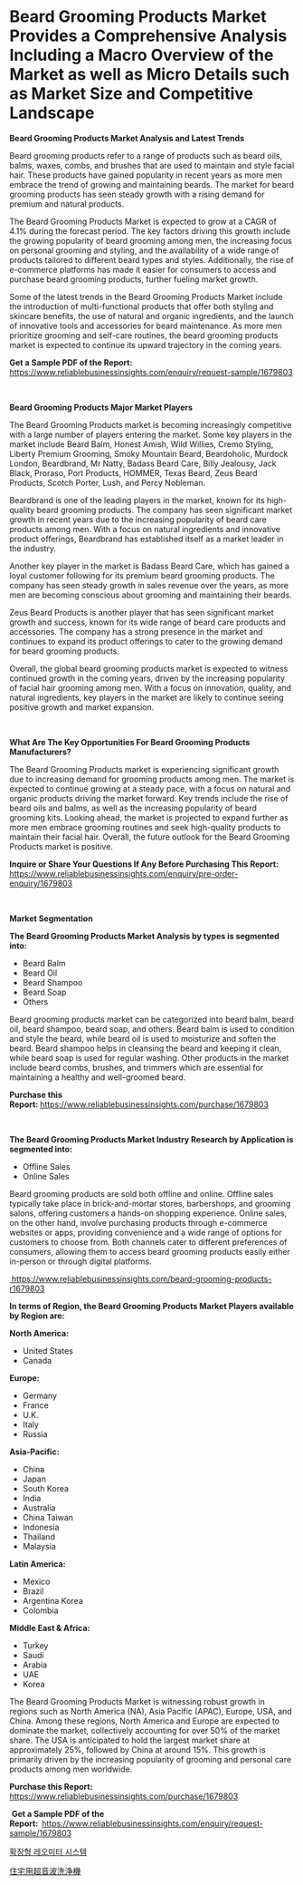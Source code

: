 <p><h1>Beard Grooming Products Market Provides a Comprehensive Analysis Including a Macro Overview of the Market as well as Micro Details such as Market Size and Competitive Landscape</h1></p><p><strong>Beard Grooming Products Market Analysis and Latest Trends</strong></p>
<p><p>Beard grooming products refer to a range of products such as beard oils, balms, waxes, combs, and brushes that are used to maintain and style facial hair. These products have gained popularity in recent years as more men embrace the trend of growing and maintaining beards. The market for beard grooming products has seen steady growth with a rising demand for premium and natural products.</p><p>The Beard Grooming Products Market is expected to grow at a CAGR of 4.1% during the forecast period. The key factors driving this growth include the growing popularity of beard grooming among men, the increasing focus on personal grooming and styling, and the availability of a wide range of products tailored to different beard types and styles. Additionally, the rise of e-commerce platforms has made it easier for consumers to access and purchase beard grooming products, further fueling market growth.</p><p>Some of the latest trends in the Beard Grooming Products Market include the introduction of multi-functional products that offer both styling and skincare benefits, the use of natural and organic ingredients, and the launch of innovative tools and accessories for beard maintenance. As more men prioritize grooming and self-care routines, the beard grooming products market is expected to continue its upward trajectory in the coming years.</p></p>
<p><strong>Get a Sample PDF of the Report:&nbsp;</strong> <a href="https://www.reliablebusinessinsights.com/enquiry/request-sample/1679803">https://www.reliablebusinessinsights.com/enquiry/request-sample/1679803</a></p>
<p>&nbsp;</p>
<p><strong>Beard Grooming Products Major Market Players</strong></p>
<p><p>The Beard Grooming Products market is becoming increasingly competitive with a large number of players entering the market. Some key players in the market include Beard Balm, Honest Amish, Wild Willies, Cremo Styling, Liberty Premium Grooming, Smoky Mountain Beard, Beardoholic, Murdock London, Beardbrand, Mr Natty, Badass Beard Care, Billy Jealousy, Jack Black, Proraso, Port Products, HOMMER, Texas Beard, Zeus Beard Products, Scotch Porter, Lush, and Percy Nobleman.</p><p>Beardbrand is one of the leading players in the market, known for its high-quality beard grooming products. The company has seen significant market growth in recent years due to the increasing popularity of beard care products among men. With a focus on natural ingredients and innovative product offerings, Beardbrand has established itself as a market leader in the industry.</p><p>Another key player in the market is Badass Beard Care, which has gained a loyal customer following for its premium beard grooming products. The company has seen steady growth in sales revenue over the years, as more men are becoming conscious about grooming and maintaining their beards.</p><p>Zeus Beard Products is another player that has seen significant market growth and success, known for its wide range of beard care products and accessories. The company has a strong presence in the market and continues to expand its product offerings to cater to the growing demand for beard grooming products.</p><p>Overall, the global beard grooming products market is expected to witness continued growth in the coming years, driven by the increasing popularity of facial hair grooming among men. With a focus on innovation, quality, and natural ingredients, key players in the market are likely to continue seeing positive growth and market expansion.</p></p>
<p>&nbsp;</p>
<p><strong>What Are The Key Opportunities For Beard Grooming Products Manufacturers?</strong></p>
<p><p>The Beard Grooming Products market is experiencing significant growth due to increasing demand for grooming products among men. The market is expected to continue growing at a steady pace, with a focus on natural and organic products driving the market forward. Key trends include the rise of beard oils and balms, as well as the increasing popularity of beard grooming kits. Looking ahead, the market is projected to expand further as more men embrace grooming routines and seek high-quality products to maintain their facial hair. Overall, the future outlook for the Beard Grooming Products market is positive.</p></p>
<p><strong>Inquire or Share Your Questions If Any Before Purchasing This Report:</strong> <a href="https://www.reliablebusinessinsights.com/enquiry/pre-order-enquiry/1679803">https://www.reliablebusinessinsights.com/enquiry/pre-order-enquiry/1679803</a></p>
<p>&nbsp;</p>
<p><strong>Market Segmentation</strong></p>
<p><strong>The Beard Grooming Products Market Analysis by types is segmented into:</strong></p>
<p><ul><li>Beard Balm</li><li>Beard Oil</li><li>Beard Shampoo</li><li>Beard Soap</li><li>Others</li></ul></p>
<p><p>Beard grooming products market can be categorized into beard balm, beard oil, beard shampoo, beard soap, and others. Beard balm is used to condition and style the beard, while beard oil is used to moisturize and soften the beard. Beard shampoo helps in cleansing the beard and keeping it clean, while beard soap is used for regular washing. Other products in the market include beard combs, brushes, and trimmers which are essential for maintaining a healthy and well-groomed beard.</p></p>
<p><strong>Purchase this Report:&nbsp;</strong><a href="https://www.reliablebusinessinsights.com/purchase/1679803">https://www.reliablebusinessinsights.com/purchase/1679803</a></p>
<p>&nbsp;</p>
<p><strong>The Beard Grooming Products Market Industry Research by Application is segmented into:</strong></p>
<p><ul><li>Offline Sales</li><li>Online Sales</li></ul></p>
<p><p>Beard grooming products are sold both offline and online. Offline sales typically take place in brick-and-mortar stores, barbershops, and grooming salons, offering customers a hands-on shopping experience. Online sales, on the other hand, involve purchasing products through e-commerce websites or apps, providing convenience and a wide range of options for customers to choose from. Both channels cater to different preferences of consumers, allowing them to access beard grooming products easily either in-person or through digital platforms.</p></p>
<p><a href="https://www.reliablebusinessinsights.com/beard-grooming-products-r1679803">&nbsp;https://www.reliablebusinessinsights.com/beard-grooming-products-r1679803</a></p>
<p><strong>In terms of Region, the Beard Grooming Products Market Players available by Region are:</strong></p>
<p>
    <p> <strong> North America: </strong>
        <ul>
            <li>United States</li>
            <li>Canada</li>
        </ul>
        </p> 
    <p> <strong> Europe: </strong>
        <ul>
            <li>Germany</li>
            <li>France</li>
            <li>U.K.</li>
            <li>Italy</li>
            <li>Russia</li>
        </ul>
        </p> 
    <p> <strong> Asia-Pacific: </strong>
        <ul>
            <li>China</li>
            <li>Japan</li>
            <li>South Korea</li>
            <li>India</li>
            <li>Australia</li>
            <li>China Taiwan</li>
            <li>Indonesia</li>
            <li>Thailand</li>
            <li>Malaysia</li>
        </ul>
        </p> 
    <p> <strong> Latin America: </strong>
        <ul>
            <li>Mexico</li>
            <li>Brazil</li>
            <li>Argentina Korea</li>
            <li>Colombia</li>
        </ul>
        </p> 
    <p> <strong> Middle East & Africa: </strong>
        <ul>
            <li>Turkey</li>
            <li>Saudi</li>
            <li>Arabia</li>
            <li>UAE</li>
            <li>Korea</li>
        </ul>
    </p>
    </p>
<p><p>The Beard Grooming Products Market is witnessing robust growth in regions such as North America (NA), Asia Pacific (APAC), Europe, USA, and China. Among these regions, North America and Europe are expected to dominate the market, collectively accounting for over 50% of the market share. The USA is anticipated to hold the largest market share at approximately 25%, followed by China at around 15%. This growth is primarily driven by the increasing popularity of grooming and personal care products among men worldwide.</p></p>
<p><strong>Purchase this Report: </strong><a href="https://www.reliablebusinessinsights.com/purchase/1679803">https://www.reliablebusinessinsights.com/purchase/1679803</a></p>
<p>&nbsp;<strong>Get a Sample PDF of the Report:&nbsp;&nbsp;</strong><a href="https://www.reliablebusinessinsights.com/enquiry/request-sample/1679803">https://www.reliablebusinessinsights.com/enquiry/request-sample/1679803</a></p>
<p><strong></strong></p>
<p><p><a href="https://medium.com/@rowedrowe/%ED%99%95%EC%9E%A5-%EB%A0%88%EC%98%A4%EB%A9%94%ED%84%B0-%EC%8B%9C%EC%8A%A4%ED%85%9C-%EC%8B%9C%EC%9E%A5-%EC%97%AD%ED%95%99-%EB%B0%8F-%EC%84%B1%EC%9E%A5-%EB%8F%99%EB%A0%A5%EC%9D%84-%EB%B6%84%EC%84%9D%ED%95%98%EA%B3%A0-2024%EB%85%84%EB%B6%80%ED%84%B0-2031%EB%85%84%EA%B9%8C%EC%A7%80-%EC%98%88%EC%B8%A1%ED%95%98%EC%98%80%EC%8A%B5%EB%8B%88%EB%8B%A4-84ba0bbce9b7">확장형 레오미터 시스템</a></p><p><a href="https://medium.com/@cielostamm/%E4%BD%8F%E5%AE%85%E7%94%A8%E8%B6%85%E9%9F%B3%E6%B3%A2%E6%B4%97%E6%B5%84%E6%A9%9F%E3%81%AE%E5%B8%82%E5%A0%B4%E8%A6%8F%E6%A8%A1-%E3%82%B7%E3%82%A7%E3%82%A2-%E3%81%8A%E3%82%88%E3%81%B3%E3%83%88%E3%83%AC%E3%83%B3%E3%83%89%E5%88%86%E6%9E%90%E3%83%AC%E3%83%9D%E3%83%BC%E3%83%88-%E8%A3%BD%E5%93%81%E5%88%A5-1%E3%83%AA%E3%83%83%E3%83%88%E3%83%AB%E6%9C%AA%E6%BA%80-%E3%83%AA%E3%83%83%E3%83%88%E3%83%AB%E4%BB%A5%E4%B8%8A-%E3%81%8A%E3%82%88%E3%81%B3%E3%82%BB%E3%82%B0%E3%83%A1%E3%83%B3%E3%83%88%E4%BA%88%E6%B8%AC-2024%E5%B9%B4%E3%81%8B%E3%82%892031%E5%B9%B4%E3%81%BE%E3%81%A7-4edc65ac5e26">住宅用超音波洗浄機</a></p></p>